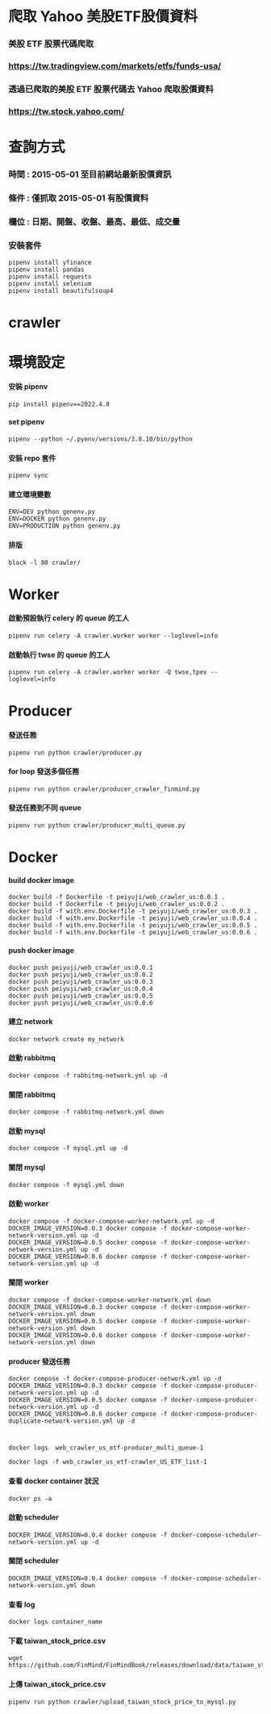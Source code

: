 # 爬取 Yahoo 美股ETF股價資料

### 美股 ETF 股票代碼爬取 
### https://tw.tradingview.com/markets/etfs/funds-usa/

### 透過已爬取的美股 ETF 股票代碼去 Yahoo 爬取股價資料
### https://tw.stock.yahoo.com/

# 查詢方式
### 時間 : 2015-05-01 至目前網站最新股價資訊
### 條件 : 僅抓取 2015-05-01 有股價資料
### 欄位 : 日期、開盤、收盤、最高、最低、成交量


    
### 安裝套件
    pipenv install yfinance
    pipenv install pandas
    pipenv install requests
    pipenv install selenium
    pipenv install beautifulsoup4


# crawler

# 環境設定

#### 安裝 pipenv

    pip install pipenv==2022.4.8

#### set pipenv

    pipenv --python ~/.pyenv/versions/3.8.10/bin/python

#### 安裝 repo 套件

    pipenv sync

#### 建立環境變數

    ENV=DEV python genenv.py
    ENV=DOCKER python genenv.py
    ENV=PRODUCTION python genenv.py

#### 排版

    black -l 80 crawler/

# Worker

#### 啟動預設執行 celery 的 queue 的工人

    pipenv run celery -A crawler.worker worker --loglevel=info

#### 啟動執行 twse 的 queue 的工人

    pipenv run celery -A crawler.worker worker -Q twse,tpex --loglevel=info

# Producer

#### 發送任務

    pipenv run python crawler/producer.py

#### for loop 發送多個任務

    pipenv run python crawler/producer_crawler_finmind.py

#### 發送任務到不同 queue

    pipenv run python crawler/producer_multi_queue.py


# Docker

#### build docker image

    docker build -f Dockerfile -t peiyuji/web_crawler_us:0.0.1 .
    docker build -f Dockerfile -t peiyuji/web_crawler_us:0.0.2 .
    docker build -f with.env.Dockerfile -t peiyuji/web_crawler_us:0.0.3 .
    docker build -f with.env.Dockerfile -t peiyuji/web_crawler_us:0.0.4 .
    docker build -f with.env.Dockerfile -t peiyuji/web_crawler_us:0.0.5 .
    docker build -f with.env.Dockerfile -t peiyuji/web_crawler_us:0.0.6 .

#### push docker image

    docker push peiyuji/web_crawler_us:0.0.1
    docker push peiyuji/web_crawler_us:0.0.2
    docker push peiyuji/web_crawler_us:0.0.3
    docker push peiyuji/web_crawler_us:0.0.4
    docker push peiyuji/web_crawler_us:0.0.5
    docker push peiyuji/web_crawler_us:0.0.6

#### 建立 network

    docker network create my_network

#### 啟動 rabbitmq

    docker compose -f rabbitmq-network.yml up -d

#### 關閉 rabbitmq

    docker compose -f rabbitmq-network.yml down

#### 啟動 mysql

    docker compose -f mysql.yml up -d

#### 關閉 mysql

    docker compose -f mysql.yml down

#### 啟動 worker

    docker compose -f docker-compose-worker-network.yml up -d
    DOCKER_IMAGE_VERSION=0.0.3 docker compose -f docker-compose-worker-network-version.yml up -d
    DOCKER_IMAGE_VERSION=0.0.5 docker compose -f docker-compose-worker-network-version.yml up -d
    DOCKER_IMAGE_VERSION=0.0.6 docker compose -f docker-compose-worker-network-version.yml up -d

#### 關閉 worker

    docker compose -f docker-compose-worker-network.yml down
    DOCKER_IMAGE_VERSION=0.0.3 docker compose -f docker-compose-worker-network-version.yml down
    DOCKER_IMAGE_VERSION=0.0.5 docker compose -f docker-compose-worker-network-version.yml down
    DOCKER_IMAGE_VERSION=0.0.6 docker compose -f docker-compose-worker-network-version.yml down

#### producer 發送任務

    docker compose -f docker-compose-producer-network.yml up -d
    DOCKER_IMAGE_VERSION=0.0.3 docker compose -f docker-compose-producer-network-version.yml up -d
    DOCKER_IMAGE_VERSION=0.0.5 docker compose -f docker-compose-producer-network-version.yml up -d
    DOCKER_IMAGE_VERSION=0.0.6 docker compose -f docker-compose-producer-duplicate-network-version.yml up -d

# 
    docker logs  web_crawler_us_etf-producer_multi_queue-1

    docker logs -f web_crawler_us_etf-crawler_US_ETF_list-1
#### 查看 docker container 狀況

    docker ps -a

#### 啟動 scheduler

    DOCKER_IMAGE_VERSION=0.0.4 docker compose -f docker-compose-scheduler-network-version.yml up -d

#### 關閉 scheduler

    DOCKER_IMAGE_VERSION=0.0.4 docker compose -f docker-compose-scheduler-network-version.yml down

#### 查看 log

    docker logs container_name

#### 下載 taiwan_stock_price.csv

    wget https://github.com/FinMind/FinMindBook/releases/download/data/taiwan_stock_price.csv

#### 上傳 taiwan_stock_price.csv

    pipenv run python crawler/upload_taiwan_stock_price_to_mysql.py
